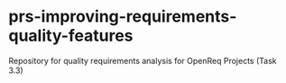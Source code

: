 # prs-improving-requirements-quality-features
Repository for quality requirements analysis for OpenReq Projects (Task 3.3)
